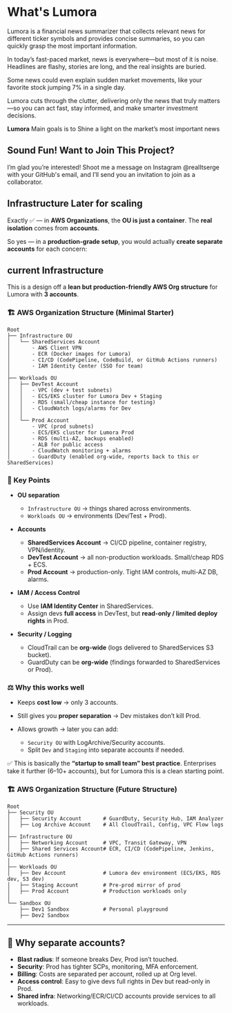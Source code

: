 # What's Lumora

Lumora is a financial news summarizer that collects relevant news for different ticker symbols and provides concise
summaries, so you can quickly grasp the most important information.

In today’s fast-paced market, news is everywhere—but most of it is noise. Headlines are flashy, stories are long, and
the real insights are buried.

Some news could even explain sudden market movements, like your favorite stock jumping 7% in a single day.

Lumora cuts through the clutter, delivering only the news that truly matters—so you can act fast, stay informed, and
make smarter investment decisions.

**Lumora** Main goals is to Shine a light on the market’s most important news

## Sound Fun! Want to Join This Project?

I’m glad you’re interested! Shoot me a message on Instagram @realItserge with your GitHub's email, and I’ll send you an
invitation to join as a collaborator.


## Infrastructure Later for scaling
Exactly ✅ — in **AWS Organizations**, the **OU is just a container**.
The **real isolation** comes from **accounts**.

So yes — in a **production-grade setup**, you would actually **create separate accounts** for each concern:

## current Infrastructure

This is a design off a **lean but production-friendly AWS Org structure** for Lumora with **3 accounts**.


### 🏗️ AWS Organization Structure (Minimal Starter)

```
Root
├── Infrastructure OU
│   └── SharedServices Account
│       - AWS Client VPN
│       - ECR (Docker images for Lumora)
│       - CI/CD (CodePipeline, CodeBuild, or GitHub Actions runners)
│       - IAM Identity Center (SSO for team)
│
├── Workloads OU
│   ├── DevTest Account
│   │   - VPC (dev + test subnets)
│   │   - ECS/EKS cluster for Lumora Dev + Staging
│   │   - RDS (small/cheap instance for testing)
│   │   - CloudWatch logs/alarms for Dev
│   │
│   └── Prod Account
│       - VPC (prod subnets)
│       - ECS/EKS cluster for Lumora Prod
│       - RDS (multi-AZ, backups enabled)
│       - ALB for public access
│       - CloudWatch monitoring + alarms
│       - GuardDuty (enabled org-wide, reports back to this or SharedServices)
```

### 🔑 Key Points

* **OU separation**

    * `Infrastructure OU` → things shared across environments.
    * `Workloads OU` → environments (Dev/Test + Prod).

* **Accounts**

    * **SharedServices Account** → CI/CD pipeline, container registry, VPN/identity.
    * **DevTest Account** → all non-production workloads. Small/cheap RDS + ECS.
    * **Prod Account** → production-only. Tight IAM controls, multi-AZ DB, alarms.

* **IAM / Access Control**

    * Use **IAM Identity Center** in SharedServices.
    * Assign devs **full access** in DevTest, but **read-only / limited deploy rights** in Prod.

* **Security / Logging**

    * CloudTrail can be **org-wide** (logs delivered to SharedServices S3 bucket).
    * GuardDuty can be **org-wide** (findings forwarded to SharedServices or Prod).


### ⚖️ Why this works well

* Keeps **cost low** → only 3 accounts.
* Still gives you **proper separation** → Dev mistakes don’t kill Prod.
* Allows growth → later you can add:

    * `Security OU` with LogArchive/Security accounts.
    * Split `Dev` and `Staging` into separate accounts if needed.


✅ This is basically the **“startup to small team” best practice**. Enterprises take it further (6–10+ accounts), but for Lumora this is a clean starting point.



### 🏗️ AWS Organization Structure (Future Structure)

```
Root
├── Security OU
│   ├── Security Account       # GuardDuty, Security Hub, IAM Analyzer
│   ├── Log Archive Account    # All CloudTrail, Config, VPC Flow logs
│
├── Infrastructure OU
│   ├── Networking Account     # VPC, Transit Gateway, VPN
│   ├── Shared Services Account# ECR, CI/CD (CodePipeline, Jenkins, GitHub Actions runners)
│
├── Workloads OU
│   ├── Dev Account            # Lumora dev environment (ECS/EKS, RDS dev, S3 dev)
│   ├── Staging Account        # Pre-prod mirror of prod
│   ├── Prod Account           # Production workloads only
│
└── Sandbox OU
    ├── Dev1 Sandbox           # Personal playground
    ├── Dev2 Sandbox
```

---

## 🔑 Why separate accounts?

* **Blast radius**: If someone breaks Dev, Prod isn’t touched.
* **Security**: Prod has tighter SCPs, monitoring, MFA enforcement.
* **Billing**: Costs are separated per account, rolled up at Org level.
* **Access control**: Easy to give devs full rights in Dev but read-only in Prod.
* **Shared infra**: Networking/ECR/CI/CD accounts provide services to all workloads.

